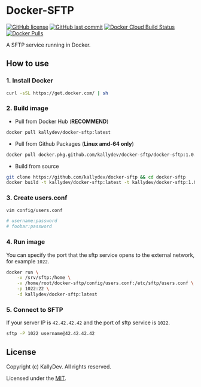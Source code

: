 # Docker-SFTP

[![GitHub license](https://img.shields.io/github/license/kallydev/docker-sftp?style=flat-square)](LICENSE)
[![GitHub last commit](https://img.shields.io/github/last-commit/kallydev/docker-sftp?style=flat-square)](https://github.com/kallydev/docker-sftp/commits/master)
[![Docker Cloud Build Status](https://img.shields.io/docker/cloud/build/kallydev/docker-sftp?style=flat-square)](https://hub.docker.com/r/kallydev/docker-sftp/builds)
[![Docker Pulls](https://img.shields.io/docker/pulls/kallydev/docker-sftp?style=flat-square&logo=docker)](https://hub.docker.com/r/kallydev/docker-sftp)

A SFTP service running in Docker.

## How to use

### 1. Install Docker

```bash
curl -sSL https://get.docker.com/ | sh
```

### 2. Build image

- Pull from Docker Hub (**RECOMMEND**)

```bash
docker pull kallydev/docker-sftp:latest
```

- Pull from Github Packages (**Linux amd-64 only**)

```bash
docker pull docker.pkg.github.com/kallydev/docker-sftp/docker-sftp:1.0.0
```

- Build from source

```bash
git clone https://github.com/kallydev/docker-sftp && cd docker-sftp
docker build -t kallydev/docker-sftp:latest -t kallydev/docker-sftp:1.0.0 .
```

### 3. Create users.conf

```bash
vim config/users.conf

# username:password
# foobar:password
```

### 4. Run image

You can specify the port that the sftp service opens to the external network, for example `1022`.

```bash
docker run \
    -v /srv/sftp:/home \
    -v /home/root/docker-sftp/config/users.conf:/etc/sftp/users.conf \
    -p 1022:22 \
    -d kallydev/docker-sftp:latest
```

### 5. Connect to SFTP

If your server IP is `42.42.42.42` and the port of sftp service is `1022`.

```bash
sftp -P 1022 username@42.42.42.42
```

## License

Copyright (c) KallyDev. All rights reserved.

Licensed under the [MIT](LICENSE).

